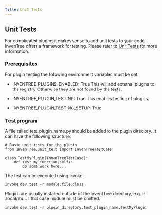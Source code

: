 ```yaml
---
Title: Unit Tests
---
```


## Unit Tests
For complicated plugins it makes sense to add unit tests to your code. InvenTree
offers a framework for testing. Please refer to [Unit Tests](../../develop/contributing.md)
for more information.

### Prerequisites
For plugin testing the following environment variables must be set:

- INVENTREE_PLUGINS_ENABLED: True
This will add external plugins to the registry. Otherwise they are not found by the tests.

- INVENTREE_PLUGIN_TESTING: True
This enables testing of plugins.

- INVENTREE_PLUGIN_TESTING_SETUP: True


### Test program

A file called test_plugin_name.py should be added to the plugin directory. It can have the
following structure:

```
# Basic unit tests for the plugin
from InvenTree.unit_test import InvenTreeTestCase

class TestMyPlugin(InvenTreeTestCase):
    def test_my_function(self):
        do some work here...
```

The test can be executed using invoke:

```
invoke dev.test -r module.file.class
```

Plugins are usually installed outside of the InventTree directory, e.g. in .local/lib/...
I that case module must be omitted.

```
invoke dev.test -r plugin_directory.test_plugin_name.TestMyPlugin
```
